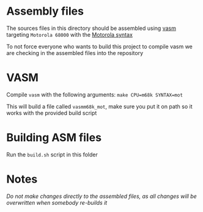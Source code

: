 # Assembly files

The sources files in this directory should be assembled using
[vasm](http://sun.hasenbraten.de/vasm/) targeting `Motorola 68000` with the [Motorola syntax](http://sun.hasenbraten.de/vasm/release/vasm_4.html#Mot-Syntax-Module)

To not force everyone who wants to build this project to compile vasm we are
checking in the assembled files into the repository

# VASM

Compile `vasm` with the following arguments:
`make CPU=m68k SYNTAX=mot`

This will build a file called `vasmm68k_mot`, make sure you put it on path so it
works with the provided build script

# Building ASM files

Run the `build.sh` script in this folder

# Notes

*Do not make changes directly to the assembled files, as all changes will be overwritten
when somebody re-builds it*
